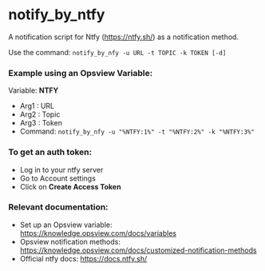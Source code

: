 # notify_by_ntfy

A notification script for Ntfy (https://ntfy.sh/) as a notification method. 

Use the command: `notify_by_nfy -u URL -t TOPIC -k TOKEN [-d]`


### Example using an Opsview Variable:
Variable: __NTFY__
- Arg1 : URL
- Arg2 : Topic
- Arg3 : Token
- Command: `notify_by_nfy -u "%NTFY:1%" -t "%NTFY:2%" -k "%NTFY:3%"`


### To get an auth token:
- Log in to your ntfy server
- Go to Account settings
- Click on __Create Access Token__


### Relevant documentation:

- Set up an Opsview variable: https://knowledge.opsview.com/docs/variables
- Opsview notification methods: https://knowledge.opsview.com/docs/customized-notification-methods
- Official ntfy docs: https://docs.ntfy.sh/
